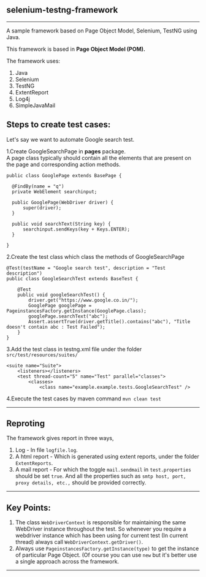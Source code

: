 selenium-testng-framework
---

---
A sample framework based on Page Object Model, Selenium, TestNG using Java.

This framework is based in **Page Object Model (POM).**

The framework uses:

1. Java
2. Selenium
3. TestNG
4. ExtentReport
5. Log4j
6. SimpleJavaMail

Steps to create test cases:
----
Let's say we want to automate Google search test.  

1.Create GoogleSearchPage in **pages** package.  
  A page class typically should contain all the elements that are present on the page and corresponding action methods.
  
  ```
  public class GooglePage extends BasePage {
	
	@FindBy(name = "q")
	private WebElement searchinput;

	public GooglePage(WebDriver driver) {
		super(driver);
	}

	public void searchText(String key) {
		searchinput.sendKeys(key + Keys.ENTER);
	}

}
```
2.Create the test class which class the methods of GoogleSearchPage

```
@Test(testName = "Google search test", description = "Test description")
public class GoogleSearchTest extends BaseTest {

	@Test
	public void googleSearchTest() {
		driver.get("https://www.google.co.in/");
		GooglePage googlePage = PageinstancesFactory.getInstance(GooglePage.class);
		googlePage.searchText("abc");
		Assert.assertTrue(driver.getTitle().contains("abc"), "Title doesn't contain abc : Test Failed");
	}
}
```
3.Add the test class in testng.xml file under the folder `src/test/resources/suites/`

```
<suite name="Suite">
	<listeners></listeners>
	<test thread-count="5" name="Test" parallel="classes">
		<classes>
			<class name="example.example.tests.GoogleSearchTest" />
```
4.Execute the test cases by maven command `mvn clean test`

---

Reproting
---
The framework gives report in three ways,

1. Log - In file `logfile.log`.
2. A html report - Which is generated using extent reports, under the folder `ExtentReports`.
3. A mail report - For which the toggle `mail.sendmail` in `test.properties` should be set `true`. And all the properties such as `smtp host, port, proxy details, etc.,` should be provided correctly.

---

Key Points:
---

1. The class `WebDriverContext` is responsible for maintaining the same WebDriver instance throughout the test. So whenever you require a webdriver instance which has been using for current test (In current thread) always call `WebDriverContext.getDriver()`.
2. Always use `PageinstancesFactory.getInstance(type)` to get the instance of particular Page Object. (Of course you can use `new` but it's better use a single approach across the framework.

---


